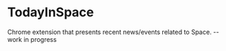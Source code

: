 # TodayInSpace
Chrome extension that presents recent news/events related to Space. -- work in progress
